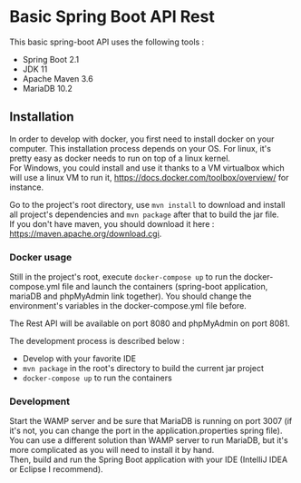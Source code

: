 # Basic Spring Boot API Rest

This basic spring-boot API uses the following tools :
* Spring Boot 2.1
* JDK 11
* Apache Maven 3.6
* MariaDB 10.2

## Installation 

In order to develop with docker, you first need to install docker on your computer. This installation process depends on your OS. 
For linux, it's pretty easy as docker needs to run on top of a linux kernel.  
For Windows, you could install and use it thanks to a VM virtualbox which will use a linux VM to run it, https://docs.docker.com/toolbox/overview/ for instance.

Go to the project's root directory, use `mvn install` to download and install all project's dependencies and `mvn package` after that to build the jar file.  
If you don't have maven, you should download it here : https://maven.apache.org/download.cgi.  

### Docker usage

Still in the project's root, execute `docker-compose up` to run the docker-compose.yml file and launch the containers (spring-boot application, mariaDB and phpMyAdmin link together). You should change the environment's variables in the docker-compose.yml file before. 

The Rest API will be available on port 8080 and phpMyAdmin on port 8081. 

The development process is described below :
* Develop with your favorite IDE
* `mvn package` in the root's directory to build the current jar project
* `docker-compose up` to run the containers 

### Development 

Start the WAMP server and be sure that MariaDB is running on port 3007 (if it's not, you can change the port in the application.properties spring file). You can use a different solution than WAMP server to run MariaDB, but it's more complicated as you will need to install it by hand.  
Then, build and run the Spring Boot application with your IDE (IntelliJ IDEA or Eclipse I recommend). 
